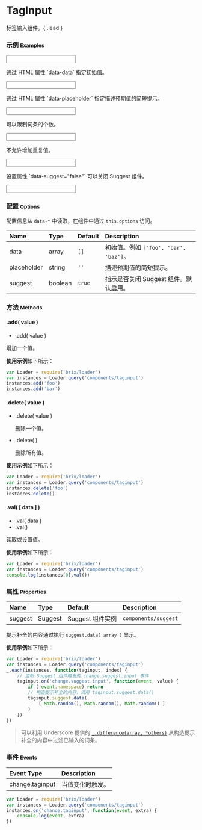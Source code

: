 # TagInput

标签输入组件。{ .lead }

### 示例 <small>Examples</small>

<div class="bs-example">
    <div class="content">
        <input bx-name="components/taginput" class="form-control">
    </div>
</div>

<div class="bs-example">
    <div class="content">
        <p>通过 HTML 属性 `data-data` 指定初始值。</p>
        <input bx-name="components/taginput" data-data="['foo', 'bar', 'baz']" class="form-control">
    </div>
</div>

<div class="bs-example">
    <div class="content">
        <p>通过 HTML 属性 `data-placeholder` 指定描述预期值的简短提示。</p>
        <input bx-name="components/taginput" data-placeholder="输入几个字符试试" class="form-control">
    </div>
</div>

<div class="bs-example">
    <div class="content">
        <p>可以限制词条的个数。</p>
        <input bx-name="components/taginput" data-limit="3" class="form-control">
    </div>
</div>

<div class="bs-example">
    <div class="content">
        <p>不允许增加重复值。</p>
        <input bx-name="components/taginput" data-limit="3" data-same="false" class="form-control">
    </div>
</div>

<div class="bs-example">
    <div class="content">
        <p>设置属性 `data-suggest="false"` 可以关闭 Suggest 组件。</p>
        <input bx-name="components/taginput" data-suggest="false" class="form-control">
    </div>
</div>

<script>
    require(['brix/loader', 'underscore', 'mock'], function(Loader, _, Mock) {
        Loader.boot(function() {
            var data = Mock.mock({
                'list|5-10': ['@NAME', 'N@NATURAL']
            }).list
            var taginputs = Loader.query('components/taginput')
            _.each(taginputs, function(taginput, index) {
                taginput.on('change.suggest.input', function(event, value) {
                    if (!event.namespace) return
                    // if (!value) taginput.suggest.data([])
                    taginput.suggest.data(
                        _.difference(
                            _.filter(data, function(item, index) {
                                return ('' + item).indexOf(value) !== -1
                            })
                            , taginput.val()
                        )
                    )
                })
            })
        })
    })
</script>

### 配置 <small>Options</small>

配置信息从 `data-*` 中读取，在组件中通过 `this.options` 访问。

Name | Type | Default | Description
:--- | :--- | :------ | :----------
data | array | `[]` | 初始值。例如 `['foo', 'bar', 'baz']`。
placeholder | string | `''` | 描述预期值的简短提示。
suggest | boolean | `true` | 指示是否关闭 Suggest 组件。默认启用。

### 方法 <small>Methods</small>

#### .add( value )

* .add( value )

增加一个值。

**使用示例**如下所示：

```js
var Loader = require('brix/loader')
var instances = Loader.query('components/taginput')
instances.add('foo')
instances.add('bar')
```

#### .delete( value )

* .delete( value )
    
    删除一个值。

* .delete( )

    删除所有值。

**使用示例**如下所示：

```js
var Loader = require('brix/loader')
var instances = Loader.query('components/taginput')
instances.delete('foo')
instances.delete()
```

#### .val( [ data ] )

* .val( data )
* .val()

读取或设置值。

**使用示例**如下所示：

```js
var Loader = require('brix/loader')
var instances = Loader.query('components/taginput')
console.log(instances[0].val())
```


### 属性 <small>Properties</small>

Name | Type | Default | Description
:--- | :--- | :------ | :----------
suggest | Suggest | Suggest 组件实例 | `components/suggest`

提示补全的内容通过执行 `suggest.data( array )` 显示。

**使用示例**如下所示：

```js
var Loader = require('brix/loader')
var instances = Loader.query('components/taginput')
_.each(instances, function(taginput, index) {
    // 监听 Suggest 组件触发的 change.suggest.input 事件
    taginput.on('change.suggest.input', function(event, value) {
        if (!event.namespace) return
        // 构造提示补全的内容，调用 taginput.suggest.data()
        taginput.suggest.data(
            [ Math.random(), Math.random(), Math.random() ]
        )
    })
})
```

> 可以利用 Underscore 提供的 [`_.difference(array, *others)`](http://underscorejs.org/#difference) 从构造提示补全的内容中过滤已输入的词条。


### 事件 <small>Events</small>

Event Type | Description
:--------- | :----------
change.taginput | 当值变化时触发。

```js
var Loader = require('brix/loader')
var instances = Loader.query('components/taginput')
instances.on('change.taginput', function(event, extra) {
    console.log(event, extra)
})
```
<script type="text/javascript">
    // require(['brix/loader', 'underscore'], function(Loader, _){
    //     Loader.boot(function(){
    //         var instances = Loader.query('components/taginput')
    //         _.each(instances, function(item, index){
    //             item.on('active.taginput inactive.taginput', function(event) {
    //                 console.log(item.clientId, event.type, event.namespace)
    //             })    
    //         })
    //     })
    // })
</script>
